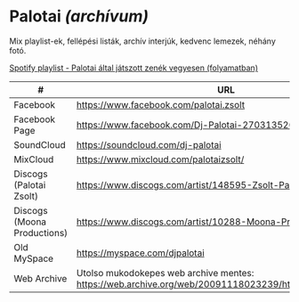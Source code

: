 # Palotai _(archívum)_

Mix playlist-ek, fellépési listák, archív interjúk, kedvenc lemezek, néhány fotó.

[Spotify playlist - Palotai által játszott zenék vegyesen (folyamatban)](https://open.spotify.com/playlist/3GHZgD7nHG6EU1014G5YLE?si=12b6e3be320e4080)

\# | URL
-- | ---
Facebook | https://www.facebook.com/palotai.zsolt
Facebook Page | https://www.facebook.com/Dj-Palotai-270313520748/
SoundCloud | https://soundcloud.com/dj-palotai
MixCloud | https://www.mixcloud.com/palotaizsolt/
Discogs (Palotai Zsolt) | https://www.discogs.com/artist/148595-Zsolt-Palotai
Discogs (Moona Productions) | https://www.discogs.com/artist/10288-Moona-Productions
Old MySpace | https://myspace.com/djpalotai
Web Archive | Utolso mukodokepes web archive mentes: https://web.archive.org/web/20091118023239/http://www.palotai.hu/

